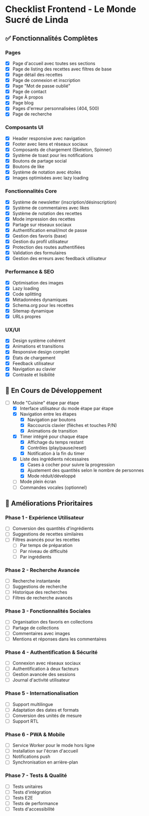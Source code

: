 # Checklist Frontend - Le Monde Sucré de Linda

## ✅ Fonctionnalités Complètes

### Pages
- [x] Page d'accueil avec toutes ses sections
- [x] Page de listing des recettes avec filtres de base
- [x] Page détail des recettes
- [x] Page de connexion et inscription
- [x] Page "Mot de passe oublié"
- [x] Page de contact
- [x] Page À propos
- [x] Page blog
- [x] Pages d'erreur personnalisées (404, 500)
- [x] Page de recherche

### Composants UI
- [x] Header responsive avec navigation
- [x] Footer avec liens et réseaux sociaux
- [x] Composants de chargement (Skeleton, Spinner)
- [x] Système de toast pour les notifications
- [x] Boutons de partage social
- [x] Boutons de like
- [x] Système de notation avec étoiles
- [x] Images optimisées avec lazy loading

### Fonctionnalités Core
- [x] Système de newsletter (inscription/désinscription)
- [x] Système de commentaires avec likes
- [x] Système de notation des recettes
- [x] Mode impression des recettes
- [x] Partage sur réseaux sociaux
- [x] Authentification email/mot de passe
- [x] Gestion des favoris (base)
- [x] Gestion du profil utilisateur
- [x] Protection des routes authentifiées
- [x] Validation des formulaires
- [x] Gestion des erreurs avec feedback utilisateur

### Performance & SEO
- [x] Optimisation des images
- [x] Lazy loading
- [x] Code splitting
- [x] Métadonnées dynamiques
- [x] Schema.org pour les recettes
- [x] Sitemap dynamique
- [x] URLs propres

### UX/UI
- [x] Design système cohérent
- [x] Animations et transitions
- [x] Responsive design complet
- [x] États de chargement
- [x] Feedback utilisateur
- [x] Navigation au clavier
- [x] Contraste et lisibilité

## 🔄 En Cours de Développement
- [ ] Mode "Cuisine" étape par étape
  - [x] Interface utilisateur du mode étape par étape
  - [x] Navigation entre les étapes
    - [x] Navigation par boutons
    - [x] Raccourcis clavier (flèches et touches P/N)
    - [x] Animations de transition
  - [x] Timer intégré pour chaque étape
    - [x] Affichage du temps restant
    - [x] Contrôles (play/pause/reset)
    - [x] Notification à la fin du timer
  - [x] Liste des ingrédients nécessaires
    - [x] Cases à cocher pour suivre la progression
    - [x] Ajustement des quantités selon le nombre de personnes
    - [x] Mode réduit/développé
  - [ ] Mode plein écran
  - [ ] Commandes vocales (optionnel)

## 🚧 Améliorations Prioritaires

### Phase 1 - Expérience Utilisateur
- [ ] Conversion des quantités d'ingrédients
- [ ] Suggestions de recettes similaires
- [ ] Filtres avancés pour les recettes
  - [ ] Par temps de préparation
  - [ ] Par niveau de difficulté
  - [ ] Par ingrédients

### Phase 2 - Recherche Avancée
- [ ] Recherche instantanée
- [ ] Suggestions de recherche
- [ ] Historique des recherches
- [ ] Filtres de recherche avancés

### Phase 3 - Fonctionnalités Sociales
- [ ] Organisation des favoris en collections
- [ ] Partage de collections
- [ ] Commentaires avec images
- [ ] Mentions et réponses dans les commentaires

### Phase 4 - Authentification & Sécurité
- [ ] Connexion avec réseaux sociaux
- [ ] Authentification à deux facteurs
- [ ] Gestion avancée des sessions
- [ ] Journal d'activité utilisateur

### Phase 5 - Internationalisation
- [ ] Support multilingue
- [ ] Adaptation des dates et formats
- [ ] Conversion des unités de mesure
- [ ] Support RTL

### Phase 6 - PWA & Mobile
- [ ] Service Worker pour le mode hors ligne
- [ ] Installation sur l'écran d'accueil
- [ ] Notifications push
- [ ] Synchronisation en arrière-plan

### Phase 7 - Tests & Qualité
- [ ] Tests unitaires
- [ ] Tests d'intégration
- [ ] Tests E2E
- [ ] Tests de performance
- [ ] Tests d'accessibilité 